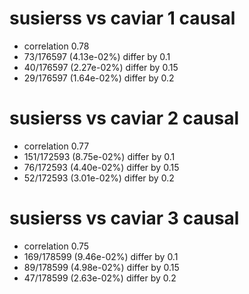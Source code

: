 # susierss vs caviar  1 causal

- correlation 0.78
- 73/176597 (4.13e-02%) differ by 0.1
- 40/176597 (2.27e-02%) differ by 0.15
- 29/176597 (1.64e-02%) differ by 0.2


# susierss vs caviar  2 causal

- correlation 0.77
- 151/172593 (8.75e-02%) differ by 0.1
- 76/172593 (4.40e-02%) differ by 0.15
- 52/172593 (3.01e-02%) differ by 0.2


# susierss vs caviar  3 causal

- correlation 0.75
- 169/178599 (9.46e-02%) differ by 0.1
- 89/178599 (4.98e-02%) differ by 0.15
- 47/178599 (2.63e-02%) differ by 0.2


